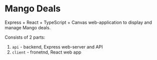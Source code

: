 # Mango Deals

Express + React + TypeScript + Canvas web-application to display and manage Mango deals.

Consists of 2 parts:
1) `api` - backend, Express web-server and API
2) `client` - fronetnd, React web app